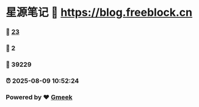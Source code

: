 # 星源笔记 :link: https://blog.freeblock.cn 
### :page_facing_up: [23](https://blog.freeblock.cn/tag.html) 
### :speech_balloon: 2 
### :hibiscus: 39229 
### :alarm_clock: 2025-08-09 10:52:24 
### Powered by :heart: [Gmeek](https://github.com/Meekdai/Gmeek)
